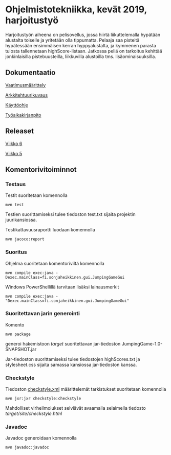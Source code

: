 # Ohjelmistotekniikka, kevät 2019, harjoitustyö

Harjoitustyön aiheena on pelisovellus, jossa hiirtä liikuttelemalla hypätään alustalta 
toiselle ja yritetään olla tippumatta. Pelaaja saa pisteitä hypätessään ensimmäisen 
kerran hyppyalustalta, ja kymmenen parasta tulosta tallennetaan highScore-listaan.
Jatkossa peliä on tarkoitus kehittää jonkinlaisilla pistebuusteilla, liikkuvilla 
alustoilla tms. lisäominaisuuksilla.

## Dokumentaatio

[Vaatimusmäärittely](https://github.com/sonjaheikkinen/ot-harjoitustyo/blob/master/dokumentointi/vaatimusmaarittely.md)

[Arkkitehtuurikuvaus](https://github.com/sonjaheikkinen/ot-harjoitustyo/blob/master/dokumentointi/arkkitehtuuri.md)

[Käyttöohje](https://github.com/sonjaheikkinen/ot-harjoitustyo/blob/master/kayttoohje.md)

[Työaikakirjanpito](https://github.com/sonjaheikkinen/ot-harjoitustyo/blob/master/dokumentointi/tyoaikakirjanpito.md)

## Releaset

[Viikko 6](https://github.com/sonjaheikkinen/ot-harjoitustyo/releases/tag/viikko6)

[Viikko 5](https://github.com/sonjaheikkinen/ot-harjoitustyo/releases/tag/viikko5)

## Komentorivitoiminnot

### Testaus

Testit suoritetaan komennolla

```
mvn test
```

Testien suorittamiseksi tulee tiedoston test.txt sijaita projektin juurikansiossa.

Testikattavuusraportti luodaan komennolla

```
mvn jacoco:report
```

### Suoritus

Ohjelma suoritetaan komentoriviltä komennolla

```
mvn compile exec:java -Dexec.mainClass=fi.sonjaheikkinen.gui.JumpingGameGui
```

Windows PowerShellillä tarvitaan lisäksi lainausmerkit

```
mvn compile exec:java -"Dexec.mainClass=fi.sonjaheikkinen.gui.JumpingGameGui"
```

### Suoritettavan jarin generointi

Komento

```
mvn package
```

generoi hakemistoon *target* suoritettavan jar-tiedoston 
JumpingGame-1.0-SNAPSHOT.jar

Jar-tiedoston suorittamiseksi tulee tiedostojen highScores.txt ja 
stylesheet.css sijaita samassa kansiossa jar-tiedoston kanssa.

### Checkstyle

Tiedoston [checkstyle.xml](https://github.com/sonjaheikkinen/ot-harjoitustyo/blob/master/JumpingGame/checkstyle.xml) 
määrittelemät tarkistukset suoritetaan komennolla 

```
mvn jxr:jxr checkstyle:checkstyle
```

Mahdolliset virheilmoiukset selviävät avaamalla selaimella tiedosto 
*target/site/checkstyle.html*

### Javadoc

Javadoc generoidaan komennolla 

```
mvn javadoc:javadoc
```



